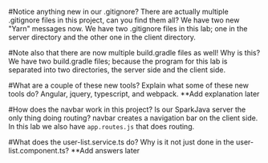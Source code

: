 #Notice anything new in our .gitignore? There are actually multiple .gitignore files in this project, can you find them all?
We have two new "Yarn" messages now. We have two .gitignore files in this lab; one in the server directory and the other one in the client directory.

#Note also that there are now multiple build.gradle files as well! Why is this?
We have two build.gradle files; because the program for this lab is separated into two directories, the server side and the client side.

#What are a couple of these new tools? Explain what some of these new tools do?
Angular, jquery, typescript, and webpack.
**Add explanation later

#How does the navbar work in this project? Is our SparkJava server the only thing doing routing?
navbar creates a navigation bar on the client side. In this lab we also have `app.routes.js` that does routing.

#What does the user-list.service.ts do? Why is it not just done in the user-list.component.ts?
**Add answers later

